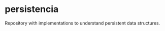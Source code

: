 persistencia
============

Repository with implementations to understand persistent data structures.
